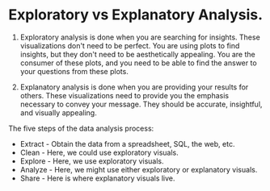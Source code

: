 # Exploratory vs Explanatory Analysis.

1. Exploratory analysis is done when you are searching for insights. These visualizations don't need to be perfect. You are using plots to find insights, but they don't need to be aesthetically appealing. You are the consumer of these plots, and you need to be able to find the answer to your questions from these plots.

2. Explanatory analysis is done when you are providing your results for others. These visualizations need to provide you the emphasis necessary to convey your message. They should be accurate, insightful, and visually appealing.

The five steps of the data analysis process:

- Extract - Obtain the data from a spreadsheet, SQL, the web, etc.
- Clean - Here, we could use exploratory visuals.
- Explore - Here, we use exploratory visuals.
- Analyze - Here, we might use either exploratory or explanatory visuals.
- Share - Here is where explanatory visuals live.

